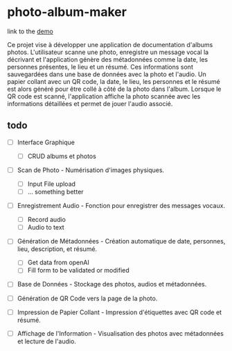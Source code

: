 # photo-album-maker



link to the [demo](https://photo-album-maker.vercel.app/)


Ce projet vise à développer une application de documentation d'albums photos. L'utilisateur scanne une photo, enregistre un message vocal la décrivant et l'application génère des métadonnées comme la date, les personnes présentes, le lieu et un résumé. Ces informations sont sauvegardées dans une base de données avec la photo et l'audio. Un papier collant avec un QR code, la date, le lieu, les personnes et le résumé est alors généré pour être collé à côté de la photo dans l'album. Lorsque le QR code est scanné, l'application affiche la photo scannée avec les informations détaillées et permet de jouer l'audio associé.

## todo
- [ ] Interface Graphique
  - [ ] CRUD albums et photos
- [ ] Scan de Photo - Numérisation d'images physiques.
  - [ ] Input File upload
  - [ ] ... something better
- [ ] Enregistrement Audio - Fonction pour enregistrer des messages vocaux.
  - [ ] Record audio
  - [ ] Audio to text
- [ ] Génération de Métadonnées - Création automatique de date, personnes, lieu, description, et résumé.
  - [ ] Get data from openAI
  - [ ] Fill form to be validated or modified
 - [ ] Base de Données - Stockage des photos, audios et métadonnées.
- [ ] Génération de QR Code vers la page de la photo.
- [ ] Impression de Papier Collant - Impression d'étiquettes avec QR code et résumé.
- [ ] Affichage de l'Information - Visualisation des photos avec métadonnées et lecture de l'audio.

